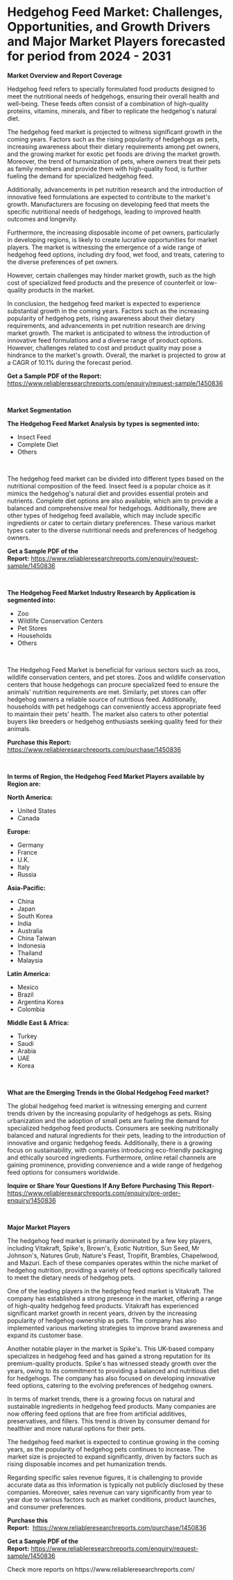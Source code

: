 <p><h1>Hedgehog Feed Market: Challenges, Opportunities, and Growth Drivers and Major Market Players forecasted for period from 2024 - 2031</h1></p><p><strong>Market Overview and Report Coverage</strong></p>
<p><p>Hedgehog feed refers to specially formulated food products designed to meet the nutritional needs of hedgehogs, ensuring their overall health and well-being. These feeds often consist of a combination of high-quality proteins, vitamins, minerals, and fiber to replicate the hedgehog's natural diet.</p><p>The hedgehog feed market is projected to witness significant growth in the coming years. Factors such as the rising popularity of hedgehogs as pets, increasing awareness about their dietary requirements among pet owners, and the growing market for exotic pet foods are driving the market growth. Moreover, the trend of humanization of pets, where owners treat their pets as family members and provide them with high-quality food, is further fueling the demand for specialized hedgehog feed.</p><p>Additionally, advancements in pet nutrition research and the introduction of innovative feed formulations are expected to contribute to the market's growth. Manufacturers are focusing on developing feed that meets the specific nutritional needs of hedgehogs, leading to improved health outcomes and longevity.</p><p>Furthermore, the increasing disposable income of pet owners, particularly in developing regions, is likely to create lucrative opportunities for market players. The market is witnessing the emergence of a wide range of hedgehog feed options, including dry food, wet food, and treats, catering to the diverse preferences of pet owners.</p><p>However, certain challenges may hinder market growth, such as the high cost of specialized feed products and the presence of counterfeit or low-quality products in the market.</p><p>In conclusion, the hedgehog feed market is expected to experience substantial growth in the coming years. Factors such as the increasing popularity of hedgehog pets, rising awareness about their dietary requirements, and advancements in pet nutrition research are driving market growth. The market is anticipated to witness the introduction of innovative feed formulations and a diverse range of product options. However, challenges related to cost and product quality may pose a hindrance to the market's growth. Overall, the market is projected to grow at a CAGR of 10.1% during the forecast period.</p></p>
<p><strong>Get a Sample PDF of the Report:</strong> <a href="https://www.reliableresearchreports.com/enquiry/request-sample/1450836">https://www.reliableresearchreports.com/enquiry/request-sample/1450836</a></p>
<p>&nbsp;</p>
<p><strong>Market Segmentation</strong></p>
<p><strong>The Hedgehog Feed Market Analysis by types is segmented into:</strong></p>
<p><ul><li>Insect Feed</li><li>Complete Diet</li><li>Others</li></ul></p>
<p>&nbsp;</p>
<p><p>The hedgehog feed market can be divided into different types based on the nutritional composition of the feed. Insect feed is a popular choice as it mimics the hedgehog's natural diet and provides essential protein and nutrients. Complete diet options are also available, which aim to provide a balanced and comprehensive meal for hedgehogs. Additionally, there are other types of hedgehog feed available, which may include specific ingredients or cater to certain dietary preferences. These various market types cater to the diverse nutritional needs and preferences of hedgehog owners.</p></p>
<p><strong>Get a Sample PDF of the Report:</strong>&nbsp;<a href="https://www.reliableresearchreports.com/enquiry/request-sample/1450836">https://www.reliableresearchreports.com/enquiry/request-sample/1450836</a></p>
<p>&nbsp;</p>
<p><strong>The Hedgehog Feed Market Industry Research by Application is segmented into:</strong></p>
<p><ul><li>Zoo</li><li>Wildlife Conservation Centers</li><li>Pet Stores</li><li>Households</li><li>Others</li></ul></p>
<p>&nbsp;</p>
<p><p>The Hedgehog Feed Market is beneficial for various sectors such as zoos, wildlife conservation centers, and pet stores. Zoos and wildlife conservation centers that house hedgehogs can procure specialized feed to ensure the animals' nutrition requirements are met. Similarly, pet stores can offer hedgehog owners a reliable source of nutritious feed. Additionally, households with pet hedgehogs can conveniently access appropriate feed to maintain their pets' health. The market also caters to other potential buyers like breeders or hedgehog enthusiasts seeking quality feed for their animals.</p></p>
<p><strong>Purchase this Report:</strong>&nbsp; <a href="https://www.reliableresearchreports.com/purchase/1450836">https://www.reliableresearchreports.com/purchase/1450836</a></p>
<p>&nbsp;</p>
<p><strong>In terms of Region, the Hedgehog Feed Market Players available by Region are:</strong></p>
<p>
    <p> <strong> North America: </strong>
        <ul>
            <li>United States</li>
            <li>Canada</li>
        </ul>
        </p> 
    <p> <strong> Europe: </strong>
        <ul>
            <li>Germany</li>
            <li>France</li>
            <li>U.K.</li>
            <li>Italy</li>
            <li>Russia</li>
        </ul>
        </p> 
    <p> <strong> Asia-Pacific: </strong>
        <ul>
            <li>China</li>
            <li>Japan</li>
            <li>South Korea</li>
            <li>India</li>
            <li>Australia</li>
            <li>China Taiwan</li>
            <li>Indonesia</li>
            <li>Thailand</li>
            <li>Malaysia</li>
        </ul>
        </p> 
    <p> <strong> Latin America: </strong>
        <ul>
            <li>Mexico</li>
            <li>Brazil</li>
            <li>Argentina Korea</li>
            <li>Colombia</li>
        </ul>
        </p> 
    <p> <strong> Middle East & Africa: </strong>
        <ul>
            <li>Turkey</li>
            <li>Saudi</li>
            <li>Arabia</li>
            <li>UAE</li>
            <li>Korea</li>
        </ul>
    </p>
    </p>
<p>&nbsp;</p>
<p><strong>What are the Emerging Trends in the Global Hedgehog Feed market?</strong></p>
<p><p>The global hedgehog feed market is witnessing emerging and current trends driven by the increasing popularity of hedgehogs as pets. Rising urbanization and the adoption of small pets are fueling the demand for specialized hedgehog feed products. Consumers are seeking nutritionally balanced and natural ingredients for their pets, leading to the introduction of innovative and organic hedgehog feeds. Additionally, there is a growing focus on sustainability, with companies introducing eco-friendly packaging and ethically sourced ingredients. Furthermore, online retail channels are gaining prominence, providing convenience and a wide range of hedgehog feed options for consumers worldwide.</p></p>
<p><strong>Inquire or Share Your Questions If Any Before Purchasing This Report</strong>- <a href="https://www.reliableresearchreports.com/enquiry/pre-order-enquiry/1450836">https://www.reliableresearchreports.com/enquiry/pre-order-enquiry/1450836</a></p>
<p>&nbsp;</p>
<p><strong>Major Market Players</strong></p>
<p><p>The hedgehog feed market is primarily dominated by a few key players, including Vitakraft, Spike's, Brown's, Exotic Nutrition, Sun Seed, Mr Johnson's, Natures Grub, Nature's Feast, Tropifit, Brambles, Chapelwood, and Mazuri. Each of these companies operates within the niche market of hedgehog nutrition, providing a variety of feed options specifically tailored to meet the dietary needs of hedgehog pets.</p><p>One of the leading players in the hedgehog feed market is Vitakraft. The company has established a strong presence in the market, offering a range of high-quality hedgehog feed products. Vitakraft has experienced significant market growth in recent years, driven by the increasing popularity of hedgehog ownership as pets. The company has also implemented various marketing strategies to improve brand awareness and expand its customer base.</p><p>Another notable player in the market is Spike's. This UK-based company specializes in hedgehog feed and has gained a strong reputation for its premium-quality products. Spike's has witnessed steady growth over the years, owing to its commitment to providing a balanced and nutritious diet for hedgehogs. The company has also focused on developing innovative feed options, catering to the evolving preferences of hedgehog owners.</p><p>In terms of market trends, there is a growing focus on natural and sustainable ingredients in hedgehog feed products. Many companies are now offering feed options that are free from artificial additives, preservatives, and fillers. This trend is driven by consumer demand for healthier and more natural options for their pets.</p><p>The hedgehog feed market is expected to continue growing in the coming years, as the popularity of hedgehog pets continues to increase. The market size is projected to expand significantly, driven by factors such as rising disposable incomes and pet humanization trends.</p><p>Regarding specific sales revenue figures, it is challenging to provide accurate data as this information is typically not publicly disclosed by these companies. Moreover, sales revenue can vary significantly from year to year due to various factors such as market conditions, product launches, and consumer preferences.</p></p>
<p><strong>Purchase this Report:</strong>&nbsp;&nbsp;<a href="https://www.reliableresearchreports.com/purchase/1450836">https://www.reliableresearchreports.com/purchase/1450836</a></p>
<p></p>
<p><strong>Get a Sample PDF of the Report:</strong>&nbsp;<a href="https://www.reliableresearchreports.com/enquiry/request-sample/1450836">https://www.reliableresearchreports.com/enquiry/request-sample/1450836</a></p>
<p>Check more reports on https://www.reliableresearchreports.com/</p>